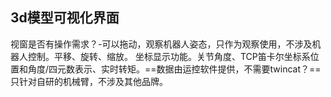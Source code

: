 ## 3d模型可视化界面
视窗是否有操作需求？-可以拖动，观察机器人姿态，只作为观察使用，不涉及机器人控制。平移、旋转、缩放。
坐标显示功能。关节角度、TCP笛卡尔坐标系位置和角度/四元数表示、实时转矩。==数据由运控软件提供，不需要twincat？==只针对自研的机械臂，不涉及其他品牌。